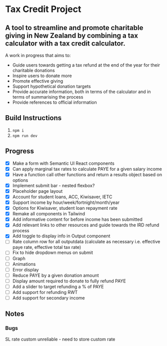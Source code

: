 # Tax Credit Project

## A tool to streamline and promote charitable giving in New Zealand by combining a tax calculator with a tax credit calculator.

A work in progress that aims to: 

* Guide users towards getting a tax refund at the end of the year for their charitable donations
* Inspire users to donate more
* Promote effective giving
* Support hypothetical donation targets
* Provide accurate information, both in terms of the calculator and in terms of summarising the process
* Provide references to official information

## Build Instructions

1. `npm i`
2. `npm run dev`

## Progress

- [x] Make a form with Semantic UI React components
- [x] Can apply marginal tax rates to calculate PAYE for a given salary income
- [x] Have a function call other functions and return a results object based on options
- [x] Implement submit bar - nested flexbox?
- [x] Placeholder page layout
- [x] Account for student loans, ACC, Kiwisaver, IETC
- [x] Support income by hour/week/fortnight/month/year
- [x] Options for Kiwisaver, student loan repayment rate
- [x] Remake all components in Tailwind
- [x] Add informative content for before income has been submitted
- [x] Add relevant links to other resources and guide towards the IRD refund process
- [x] Add toggle to display info in Output component
- [ ] Rate column row for all outputdata (calculate as necessary i.e. effective paye rate, effective total tax rate)
- [ ] Fix to hide dropdown menus on submit
- [ ] Graph
- [ ] Animations
- [ ] Error display
- [ ] Reduce PAYE by a given donation amount
- [ ] Display amount required to donate to fully refund PAYE
- [ ] Add a slider to target refunding a % of PAYE
- [ ] Add support for refunding RWT
- [ ] Add support for secondary income

## Notes

### Bugs

SL rate custom unreliable - need to store custom rate